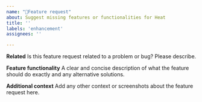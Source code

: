 ```yaml
---
name: "🌟Feature request"
about: Suggest missing features or functionalities for Heat
title: ''
labels: 'enhancement'
assignees: ''

---
```


**Related**
Is this feature request related to a problem or bug? Please describe.

**Feature functionality**
A clear and concise description of what the feature should do exactly and any alternative solutions.

**Additional context**
Add any other context or screenshots about the feature request here.
